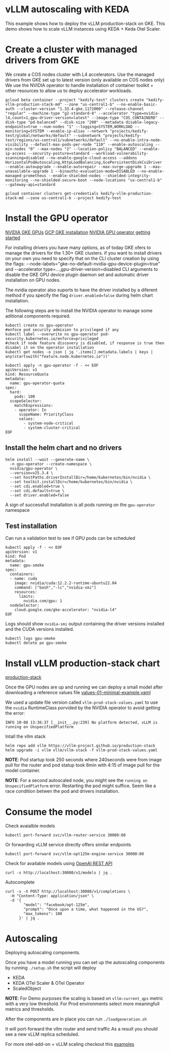 # vLLM autoscaling with KEDA

This example shows how to deploy the vLLM production-stack on GKE.
This demo shows how to scale vLLM instances using KEDA + Keda Otel Scaler.

# Create a cluster with managed drivers from GKE

We create a COS nodes cluster with L4 accelerators. Use the managed drivers from GKE set up to latest version (only available on COS nodes only) 
We use the NVIDIA operator to handle installation of container toolkit + other resources to allow us to deploy accelerator workloads.

```
gcloud beta container --project "kedify-test" clusters create "kedify-vllm-production-stack-md" --zone "us-central1-b" --no-enable-basic-auth --cluster-version "1.33.4-gke.1172000" --release-channel "regular" --machine-type "g2-standard-8" --accelerator "type=nvidia-l4,count=1,gpu-driver-version=latest" --image-type "COS_CONTAINERD" --disk-type "pd-balanced" --disk-size "200" --metadata disable-legacy-endpoints=true --num-nodes "1" --logging=SYSTEM,WORKLOAD --monitoring=SYSTEM --enable-ip-alias --network "projects/kedify-test/global/networks/default" --subnetwork "projects/kedify-test/regions/us-central1/subnetworks/default" --no-enable-intra-node-visibility --default-max-pods-per-node "110" --enable-autoscaling --min-nodes "0" --max-nodes "2" --location-policy "BALANCED" --enable-ip-access --security-posture=standard --workload-vulnerability-scanning=disabled --no-enable-google-cloud-access --addons HorizontalPodAutoscaling,HttpLoadBalancing,GcePersistentDiskCsiDriver --enable-autoupgrade --enable-autorepair --max-surge-upgrade 1 --max-unavailable-upgrade 1 --binauthz-evaluation-mode=DISABLED --no-enable-managed-prometheus --enable-shielded-nodes --shielded-integrity-monitoring --no-shielded-secure-boot --node-locations "us-central1-b" --gateway-api=standard

gcloud container clusters get-credentials kedify-vllm-production-stack-md --zone us-central1-b --project kedify-test

```

# Install the GPU operator
[NVIDIA GKE GPUs](https://docs.nvidia.com/datacenter/cloud-native/gpu-operator/latest/google-gke.html)
[GCP GKE installation](https://cloud.google.com/kubernetes-engine/docs/how-to/gpu-operator)
[NVIDIA GPU operator getting started](https://docs.nvidia.com/datacenter/cloud-native/gpu-operator/latest/getting-started.html)

For installing drivers you have many options, as of today GKE ofers to manage the drivers for the 1.30+ GKE clusters.
if you want to install drivers on your own you need to specify that on the CLI cluster creation by using the flags: --node-labels="gke-no-default-nvidia-gpu-device-plugin=true" and --accelerator type=...,gpu-driver-version=disabled CLI arguments to disable the GKE GPU device plugin daemon set and automatic driver installation on GPU nodes.

The nvidia operator also suports to have the driver installed by a diferent method if you specify the flag `driver.enabled=false` during helm chart installation.

The following steps are to install the NVIDIA operator to manage some aditional components required.

```
kubectl create ns gpu-operator
#enfoce pod security admision to privileged if any
kubectl label --overwrite ns gpu-operator pod-security.kubernetes.io/enforce=privileged
#check if node feature discovery is disabled, if response is true then disabel it on the operator installation
kubectl get nodes -o json | jq '.items[].metadata.labels | keys | any(startswith("feature.node.kubernetes.io"))'

kubectl apply -n gpu-operator -f - << EOF
apiVersion: v1
kind: ResourceQuota
metadata:
  name: gpu-operator-quota
spec:
  hard:
    pods: 100
  scopeSelector:
    matchExpressions:
    - operator: In
      scopeName: PriorityClass
      values:
        - system-node-critical
        - system-cluster-critical
EOF
```

## Install the helm chart and no drivers

```
helm install --wait --generate-name \
  -n gpu-operator --create-namespace \
  nvidia/gpu-operator \
  --version=v25.3.4 \
  --set hostPaths.driverInstallDir=/home/kubernetes/bin/nvidia \
  --set toolkit.installDir=/home/kubernetes/bin/nvidia \
  --set cdi.enabled=true \
  --set cdi.default=true \
  --set driver.enabled=false
  ```

A sign of successfull installation is all pods running on the `gpu-operator` namespace

## Test installation

Can run a validation test to see if GPU pods can be scheduled

```
kubectl apply -f - << EOF
apiVersion: v1
kind: Pod
metadata:
  name: gpu-smoke
spec:
  containers:
  - name: cuda
    image: nvidia/cuda:12.2.2-runtime-ubuntu22.04
    command: ["bash","-lc","nvidia-smi"]
    resources:
      limits:
        nvidia.com/gpu: 1
  nodeSelector:
    cloud.google.com/gke-accelerator: "nvidia-l4"
EOF
```

Logs should show `nvidia-smi` output containing the driver versions installed and the CUDA versions installed.

```
kubectl logs gpu-smoke
kubectl delete po gpu-smoke
```

# Install vLLM production-stack chart

[production-stack](https://docs.vllm.ai/en/v0.9.2/deployment/integrations/production-stack.html#deployment-using-vllm-production-stack)

Once the GPU nodes are up and running we can deploy a small model after downloading a reference values file [values-01-minimal-example.yaml](https://github.com/vllm-project/production-stack/blob/main/tutorials/assets/values-01-minimal-example.yaml)

We used a update file version called `vllm-prod-stack-values.yaml` to use the `nvidia` RuntimeClass porvided by the NVIDIA operator to avoid getting the error:

```
INFO 10-08 13:36:37 [__init__.py:239] No platform detected, vLLM is running on UnspecifiedPlatform
```
Intall the  vllm stack

```
helm repo add vllm https://vllm-project.github.io/production-stack
helm upgrade -i vllm vllm/vllm-stack -f vllm-prod-stack-values.yaml
```

**NOTE**: Pod startup took 250 seconds where 240seconds were from image pull for the router and pod statup took 6min with 4:15 of image pull for the model container.

**NOTE**: For a second autoscaled node, you might see the `running on UnspecifiedPlatform` error. Restarting the pod might suffice. Seem like a race condition betwen the pod and drivers installation.

# Consume the model

Check avaialble models

```
kubectl port-forward svc/vllm-router-service 30080:80
```
Or forwarding vLLM service directly offers similar endpoints

```
kubectl port-forward svc/vllm-opt125m-engine-service 30080:80
```
Check for available models using [OpenAI REST API](https://platform.openai.com/docs/api-reference/introduction)

```
curl -s http://localhost:30080/v1/models | jq .

```

Autocomplete 
```
curl -s -X POST http://localhost:30080/v1/completions \
  -H "Content-Type: application/json" \
  -d '{
        "model": "facebook/opt-125m",
        "prompt": "Once upon a time, what happened in the US?",
        "max_tokens": 100
      }' | jq .
```

# Autoscaling

Deploying autoscaling components.

Once you have a model running you can set up the autoscaling components by running `./setup.sh`
the script will deploy

- KEDA
- KEDA OTel Scaler & OTel Operator
- ScaledObject

**NOTE**: For Demo purposes the scaling is based on `vllm:current_qps` metric with a very low threshold. For Prod environments select more meaningfull metrics and thresholds. 

After the components are in place you can run `./loadgeneration.sh`

It will port-forward the vllm router and send traffic
As a result you should see a new vLLM replica scheduled.

For more otel-add-on + vLLM scaling checkout this [examples](https://github.com/kedify/otel-add-on/tree/main/examples/vllm) 
